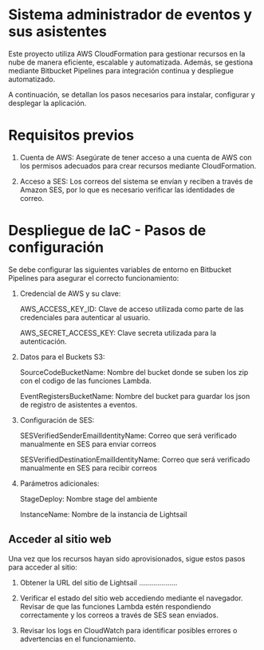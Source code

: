 
# Sistema administrador de eventos y sus asistentes

Este proyecto utiliza AWS CloudFormation para gestionar recursos en la nube de manera eficiente, escalable y automatizada. Además, se gestiona mediante Bitbucket Pipelines para integración continua y despliegue automatizado.

A continuación, se detallan los pasos necesarios para instalar, configurar y desplegar la aplicación.

# Requisitos previos

1. Cuenta de AWS: Asegúrate de tener acceso a una cuenta de AWS con los permisos adecuados para crear recursos mediante CloudFormation.

2. Acceso a SES: Los correos del sistema se envían y reciben a través de Amazon SES, por lo que es necesario verificar las identidades de correo.


# Despliegue de IaC - Pasos de configuración

Se debe  configurar las siguientes variables de entorno en Bitbucket Pipelines para asegurar el correcto funcionamiento:

1. Credencial de AWS y su clave:

    AWS_ACCESS_KEY_ID: Clave de acceso utilizada como parte de las credenciales para autenticar al usuario.

    AWS_SECRET_ACCESS_KEY: Clave secreta utilizada para la autenticación.

2. Datos para el Buckets S3:
    
    SourceCodeBucketName: Nombre del bucket donde se suben los zip con el codigo de las funciones Lambda.
    
    EventRegistersBucketName: Nombre del bucket para guardar los json de registro de asistentes a eventos.

3. Configuración de SES:

    SESVerifiedSenderEmailIdentityName: Correo que será verificado manualmente en SES para enviar correos

    SESVerifiedDestinationEmailIdentityName: Correo que será verificado manualmente en SES para recibir correos

4. Parámetros adicionales:

    StageDeploy: Nombre stage del ambiente

    InstanceName: Nombre de la instancia de Lightsail


## Acceder al sitio web

Una vez que los recursos hayan sido aprovisionados, sigue estos pasos para acceder al sitio:

1. Obtener la URL del sitio de Lightsail ...................

2. Verificar el estado del sitio web accediendo mediante el navegador.
    Revisar de que las funciones Lambda estén respondiendo correctamente y los correos a través de SES sean enviados.

3. Revisar los logs en CloudWatch para identificar posibles errores o advertencias en el funcionamiento.